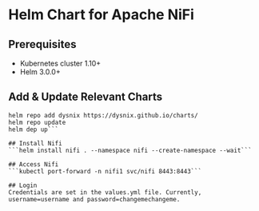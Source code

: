 # Helm Chart for Apache NiFi

## Prerequisites

- Kubernetes cluster 1.10+
- Helm 3.0.0+

## Add & Update Relevant Charts

```helm repo add bitnami https://charts.bitnami.com/bitnami
helm repo add dysnix https://dysnix.github.io/charts/
helm repo update
helm dep up```

## Install Nifi
```helm install nifi . --namespace nifi --create-namespace --wait```

## Access Nifi
```kubectl port-forward -n nifi1 svc/nifi 8443:8443```

## Login
Credentials are set in the values.yml file. Currently, username=username and password=changemechangeme.